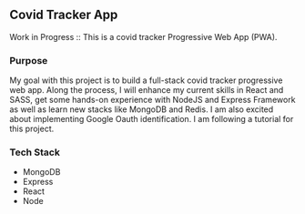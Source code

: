 
## Covid Tracker App
Work in Progress :: This is a covid tracker Progressive Web App (PWA).

### Purpose
My goal with this project is to build a full-stack covid tracker progressive web app. Along the process, I will enhance my current skills in React and SASS, get some hands-on experience with NodeJS and Express Framework as well as learn new stacks like MongoDB and Redis. I am also excited about implementing Google Oauth identification. I am following a tutorial for this project. 

### Tech Stack
- MongoDB
- Express
- React
- Node
